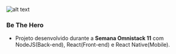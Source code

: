 ![alt text](https://raw.githubusercontent.com/LariTauana/be-the-hero-Semana-Omnistack/master/mobile/src/assets/logo@3x.png)

### Be The Hero

- Projeto desenvolvido durante a **Semana Omnistack 11** com NodeJS(Back-end), React(Front-end) e React Native(Mobile).

